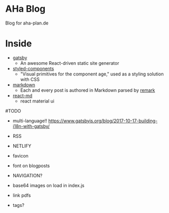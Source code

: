 # AHa Blog

Blog for aha-plan.de


# Inside
- [gatsby][gatsby]
  - An awesome React-driven static site generator
- [styled-components][styled-components]
  - "Visual primitives for the component age," used as a styling solution with CSS
- [markdown][markdown]
  - Each and every post is authored in Markdown parsed by [remark][remark]
- [react-md][react-md]
  - react material ui

[gatsby]: https://github.com/gatsbyjs/gatsby
[styled-components]: https://github.com/styled-components/styled-components
[markdown]: https://en.wikipedia.org/wiki/Markdown
[remark]: http://remark.js.org/
[react-md]: react-md.mlaursen.com


#TODO
* multi-language!! https://www.gatsbyjs.org/blog/2017-10-17-building-i18n-with-gatsby/
* RSS 
* NETLIFY 
* favicon 
* font on blogposts
* NAVIGATION? 
* base64 images on load in index.js
* link pdfs

* tags?
